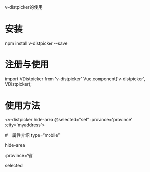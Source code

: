 v-distpicker的使用

# 安装
npm install v-distpicker --save

# 注册与使用
import VDistpicker from 'v-distpicker'
Vue.component('v-distpicker', VDistpicker);

# 使用方法
<v-distpicker hide-area @selected="sel" :province='province' :city='myaddress'></v-distpicker>

#　属性介绍
type=“mobile”
<!-- 是否在手机端加入  -->
hide-area
<!-- 是否显示区县  -->
:province=‘省’
<!-- 是否可反向绑定值  -->
selected
<!-- 选择时触发的事件 -->

